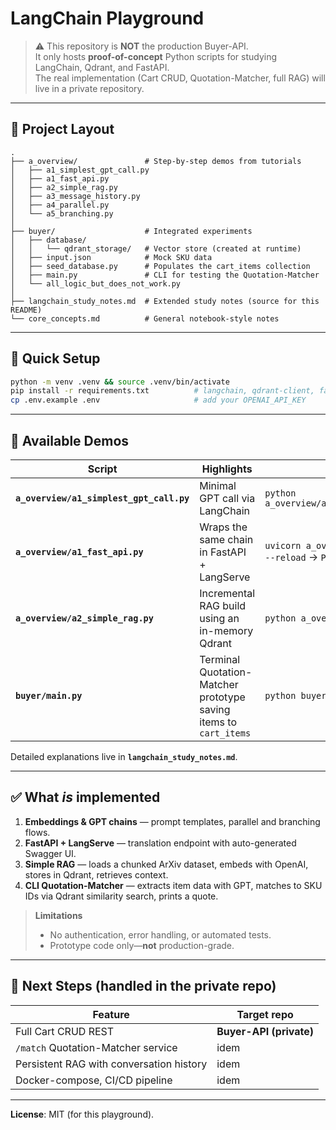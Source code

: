 # **LangChain Playground**

> ⚠️ This repository is **NOT** the production Buyer-API.  
> It only hosts **proof-of-concept** Python scripts for studying LangChain, Qdrant, and FastAPI.  
> The real implementation (Cart CRUD, Quotation-Matcher, full RAG) will live in a private repository.

---

## 📂 Project Layout

```
.
├── a_overview/               # Step-by-step demos from tutorials
│   ├── a1_simplest_gpt_call.py
│   ├── a1_fast_api.py
│   ├── a2_simple_rag.py
│   ├── a3_message_history.py
│   ├── a4_parallel.py
│   └── a5_branching.py
│
├── buyer/                    # Integrated experiments
│   ├── database/
│   │   └── qdrant_storage/   # Vector store (created at runtime)
│   ├── input.json            # Mock SKU data
│   ├── seed_database.py      # Populates the cart_items collection
│   ├── main.py               # CLI for testing the Quotation-Matcher
│   └── all_logic_but_does_not_work.py
│
├── langchain_study_notes.md  # Extended study notes (source for this README)
└── core_concepts.md          # General notebook-style notes
```

---

## 🔧 Quick Setup

```bash
python -m venv .venv && source .venv/bin/activate
pip install -r requirements.txt          # langchain, qdrant-client, fastapi, uvicorn...
cp .env.example .env                     # add your OPENAI_API_KEY
```

---

## 🚀 Available Demos

| Script | Highlights | How to run |
|--------|------------|------------|
| **`a_overview/a1_simplest_gpt_call.py`** | Minimal GPT call via LangChain | `python a_overview/a1_simplest_gpt_call.py` |
| **`a_overview/a1_fast_api.py`** | Wraps the same chain in FastAPI + LangServe | `uvicorn a_overview.a1_fast_api:app --reload`   → `POST /tradutor/invoke` |
| **`a_overview/a2_simple_rag.py`** | Incremental RAG build using an in-memory Qdrant | `python a_overview/a2_simple_rag.py` |
| **`buyer/main.py`** | Terminal Quotation-Matcher prototype saving items to `cart_items` | `python buyer/main.py` |

Detailed explanations live in **`langchain_study_notes.md`**.

---

## ✅ What *is* implemented

1. **Embeddings & GPT chains** — prompt templates, parallel and branching flows.  
2. **FastAPI + LangServe** — translation endpoint with auto-generated Swagger UI.  
3. **Simple RAG** — loads a chunked ArXiv dataset, embeds with OpenAI, stores in Qdrant, retrieves context.  
4. **CLI Quotation-Matcher** — extracts item data with GPT, matches to SKU IDs via Qdrant similarity search, prints a quote.

> **Limitations**  
> - No authentication, error handling, or automated tests.  
> - Prototype code only—**not** production-grade.

---

## 📌 Next Steps (handled in the private repo)

| Feature | Target repo |
|---------|-------------|
| Full Cart CRUD REST | **Buyer-API (private)** |
| `/match` Quotation-Matcher service | idem |
| Persistent RAG with conversation history | idem |
| Docker-compose, CI/CD pipeline | idem |

---

**License**: MIT (for this playground).

